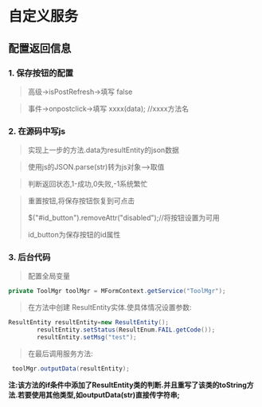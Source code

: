 # 自定义服务

## 配置返回信息

### 1. 保存按钮的配置

> 高级->isPostRefresh->填写 false

>事件->onpostclick->填写 xxxx(data);  //xxxx方法名

### 2. 在源码中写js

> 实现上一步的方法.data为resultEntity的json数据

> 使用js的JSON.parse(str)转为js对象-->取值

> 判断返回状态,1-成功,0失败,-1系统繁忙

> 重置按钮,将保存按钮恢复到可点击
>
> $("#id_button").removeAttr("disabled");//将按钮设置为可用
>
> id_button为保存按钮的id属性

### 3. 后台代码

> 配置全局变量

```java
private ToolMgr toolMgr = MFormContext.getService("ToolMgr");
```

> 在方法中创建 ResultEntity实体.使具体情况设置参数:

```java
ResultEntity resultEntity=new ResultEntity();
        resultEntity.setStatus(ResultEnum.FAIL.getCode());
        resultEntity.setMsg("test");
```

> 在最后调用服务方法:

``` java
 toolMgr.outputData(resultEntity);
```

**注:该方法的if条件中添加了ResultEntity类的判断.并且重写了该类的toString方法.若要使用其他类型,如outputData(str)直接传字符串;**


